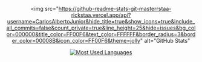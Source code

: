 <div align="center">

  <!-- GitHub Stats -->

<img
src="https://github-readme-stats-git-masterrstaa-rickstaa.vercel.app/api?username=CarlosAlbertoJunior&hide_title=true&show_icons=true&include_all_commits=false&count_private=true&line_height=25&hide=issues&bg_color=000000&title_color=FF00F6&text_color=FFFFFF&border_radius=3&border_color=00008B&icon_color=FF00F6&theme=jolly"
alt="GitHub Stats"

>

  <!-- Most Used Languages -->
  <a href="https://github.com/CarlosAlbertoJunior/github-readme-stats">
    <img 
      src="https://github-readme-stats-git-masterrstaa-rickstaa.vercel.app/api/top-langs/?username=CarlosAlbertoJunior&line_height=10&card_width=290&layout=compact&count_private=true&langs_count=4&show_icons=true&title_color=FF00F6&hide=html,scss,less&bg_color=000000&text_color=8B8B8B&border_radius=3&border_color=00008B" 
      alt="Most Used Languages"
    >
  </a>

</div>
